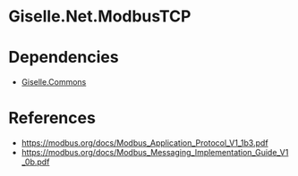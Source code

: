 # Giselle.Net.ModbusTCP

# Dependencies
- [Giselle.Commons](https://github.com/gisellevonbingen/Giselle.Commons)

# References
- https://modbus.org/docs/Modbus_Application_Protocol_V1_1b3.pdf
- https://modbus.org/docs/Modbus_Messaging_Implementation_Guide_V1_0b.pdf
